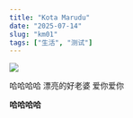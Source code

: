 ```yaml
---
title: "Kota Marudu"
date: "2025-07-14"
slug: "km01"
tags: ["生活", "测试"]
---
```

![](https://prod-files-secure.s3.us-west-2.amazonaws.com/112d0858-5090-4d34-a606-b75eb8d65fd2/c7b45876-473c-4fb6-85d3-cb84a84bfc51/1000201235.jpg?X-Amz-Algorithm=AWS4-HMAC-SHA256&X-Amz-Content-Sha256=UNSIGNED-PAYLOAD&X-Amz-Credential=ASIAZI2LB4667NX4HNP2%2F20250724%2Fus-west-2%2Fs3%2Faws4_request&X-Amz-Date=20250724T173845Z&X-Amz-Expires=3600&X-Amz-Security-Token=IQoJb3JpZ2luX2VjEAkaCXVzLXdlc3QtMiJHMEUCIQDFsXjPCeEuGCQj5qqiV6cuRW6J6%2BloEkKZqbtXt5iQkgIgYObwI2lHxwp8lSSlk%2BLd0OInFW9bmdCHtsDRrFNKecoq%2FwMIMhAAGgw2Mzc0MjMxODM4MDUiDLg0%2B5QmDWLdl8unsSrcAwWs4vFmnlc67Cdjg0uq7TbP%2BpuDpvkzNlSdtvbwb%2FM6ZhZ%2B7BNOGi8DvJkEYw0PhHiPr4z9BI4I2NyY0b0XqKYt41mm0%2F321N9qEmGG3SkBk7cq7wHqIhfKpilf8JTgj9DafS%2F%2BUI6%2Fx2vcYbTNplx4oPS8%2FGHeFa3pgB6hSIqdbK6cGriVvZjheEOhgNcj6RyyPf59VJlkuv66vZp3LyynzxgvkXHHv7KytIc7fC4sMOJhMMoK3ZwXptbedrO3ifFcIFztQJVpUvp7KhSfPh8fV%2B0j6Y1z8BR9N67mP5oxQniXH2aOcEfEU%2FBSNgLMFy0g2XObDHHDx10KV%2BkPGlKHqoOQ8D%2BpLoiMjCQTP1D%2BgYQ%2FGPAC87cgSZ6Tsgy%2BIqgTG4PLdU27a87qzIMaJj2K1fUvdstsSEOs6JDz21kd1WaxTqxg2Y8EwoY%2F2j1OJqXMIj3M%2BymXhtWOjAJlA5U9e0Q%2BlepvH%2FwVFH8nRCWRM6nWT27E3BXo8RjCg%2BlRvyggxEpZbOcjP4m3g5r9my4fJh9QhRMmqX%2FUE3fgOQeRcnPEXvxcaAHKMP9dKjagisGBJqTxan0Mtuy0oFnllQLxA3EAjy%2FVnfoJ8RcoMuOPEM9mHCjcOyllGm1LMKi8icQGOqUBBAIINL5BbQk48QPpbB55121l4dM3FN%2BR3omMcnVQ4MaCpkw%2FdXPMDituituJew0fQtFd8VrJpqXXB3EQ76NaJiUrxoDO0eE8hjlIKuXAOUSzTEF9m58bTLumkZWcv0gaGhNlMxtnTh4%2Bbq5pDa%2F5BjkOIYV7ZvIV8ZB9iqsomMunKt%2FJMuZBgsJC7HMb3q1cFCXDV2DtfUuJcz8%2FUSzGXuYq%2FwFj&X-Amz-Signature=1dc6b3b4ef0fd96f311429194a3d9b514295909dd95236ac65a6b3eac238f21f&X-Amz-SignedHeaders=host&x-amz-checksum-mode=ENABLED&x-id=GetObject)


哈哈哈哈  漂亮的好老婆  爱你爱你


**哈哈哈哈**

